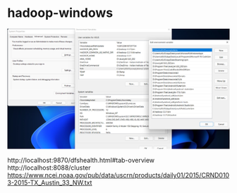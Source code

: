 # hadoop-windows

<img src="./img.png">

http://localhost:9870/dfshealth.html#tab-overview
http://localhost:8088/cluster
https://www.ncei.noaa.gov/pub/data/uscrn/products/daily01/2015/CRND0103-2015-TX_Austin_33_NW.txt
